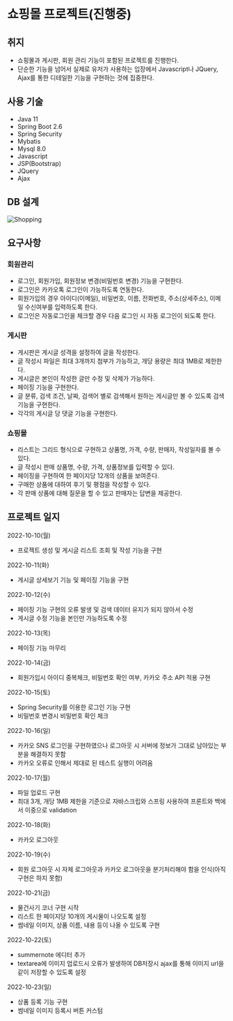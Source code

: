 # 쇼핑몰 프로젝트(진행중)

## 취지

 - 쇼핑몰과 게시판, 회원 관리 기능이 포함된 프로젝트를 진행한다.
 - 단순한 기능을 넘어서 실제로 유저가 사용하는 입장에서 Javascript나 JQuery, Ajax를 통한 디테일한 기능을 구현하는 것에 집중한다.

## 사용 기술

 - Java 11
 - Spring Boot 2.6
 - Spring Security
 - Mybatis
 - Mysql 8.0
 - Javascript
 - JSP(Bootstrap)
 - JQuery
 - Ajax
 

## DB 설계

![Shopping](https://user-images.githubusercontent.com/93370148/195993804-f13adb7c-3fe1-4517-8d83-e870cb35149f.png)

## 요구사항

### 회원관리

 - 로그인, 회원가입, 회원정보 변경(비밀번호 변경) 기능을 구현한다.
 - 로그인은 카카오톡 로그인이 가능하도록 연동한다.
 - 회원가입의 경우 아이디(이메일), 비밀번호, 이름, 전화번호, 주소(상세주소), 이메일 수신여부를 입력하도록 한다.
 - 로그인은 자동로그인을 체크할 경우 다음 로그인 시 자동 로그인이 되도록 한다.
 
 
### 게시판

 - 게시판은 게시글 성격을 설정하여 글을 작성한다.
 - 글 작성시 파일은 최대 3개까지 첨부가 가능하고, 개당 용량은 최대 1MB로 제한한다.
 - 게시글은 본인이 작성한 글만 수정 및 삭제가 가능하다.
 - 페이징 기능을 구현한다.
 - 글 분류, 검색 조건, 날짜, 검색어 별로 검색해서 원하는 게시글만 볼 수 있도록 검색 기능을 구현한다.
 - 각각의 게시글 당 댓글 기능을 구현한다.
 
 
### 쇼핑몰

 - 리스트는 그리드 형식으로 구현하고 상품명, 가격, 수량, 판매자, 작성일자를 볼 수 있다.
 - 글 작성시 판매 상품명, 수량, 가격, 상품정보를 입력할 수 있다.
 - 페이징을 구현하여 한 페이지당 12개의 상품을 보여준다.
 - 구매한 상품에 대하여 후기 및 평점을 작성할 수 있다.
 - 각 판매 상품에 대해 질문을 할 수 있고 판매자는 답변을 제공한다.



## 프로젝트 일지

2022-10-10(월)

 - 프로젝트 생성 및 게시글 리스트 조회 및 작성 기능을 구현
 


2022-10-11(화)

 - 게시글 상세보기 기능 및 페이징 기능을 구현



2022-10-12(수)

 - 페이징 기능 구현의 오류 발생 및 검색 데이터 유지가 되지 않아서 수정
 - 게시글 수정 기능을 본인만 가능하도록 수정



2022-10-13(목)

 - 페이징 기능 마무리
 
 
 
2022-10-14(금)

 - 회원가입시 아이디 중복체크, 비밀번호 확인 여부, 카카오 주소 API 적용 구현
 
 
 
2022-10-15(토)

 - Spring Security를 이용한 로그인 기능 구현
 - 비밀번호 변경시 비밀번호 확인 체크 
 
2022-10-16(일)

 - 카카오 SNS 로그인을 구현하였으나 로그아웃 시 서버에 정보가 그대로 남아있는 부분을 해결하지 못함
 - 카카오 오류로 인해서 제대로 된 테스트 실행이 어려움
 
 
2022-10-17(월)

 - 파일 업로드 구현
 - 최대 3개, 개당 1MB 제한을 기준으로 자바스크립와 스프링 사용하여 프론트와 백에서 이중으로 validation
 

2022-10-18(화)

 - 카카오 로그아웃 
 
2022-10-19(수)

 - 회원 로그아웃 시 자체 로그아웃과 카카오 로그아웃을 분기처리해야 함을 인식(아직 구현은 하지 못함)

2022-10-21(금)

 - 물건사기 코너 구현 시작
 - 리스트 한 페이지당 10개의 게시물이 나오도록 설정
 - 썸네일 이미지, 상품 이름, 내용 등이 나올 수 있도록 구현

2022-10-22(토)

 - summernote 에디터 추가
 - textarea에 이미지 업로드시 오류가 발생하여 DB저장시 ajax를 통해 이미지 url을 같이 저장할 수 있도록 설정

2022-10-23(일)

 - 상품 등록 기능 구현
 - 썸네일 이미지 등록시 버튼 커스텀 

